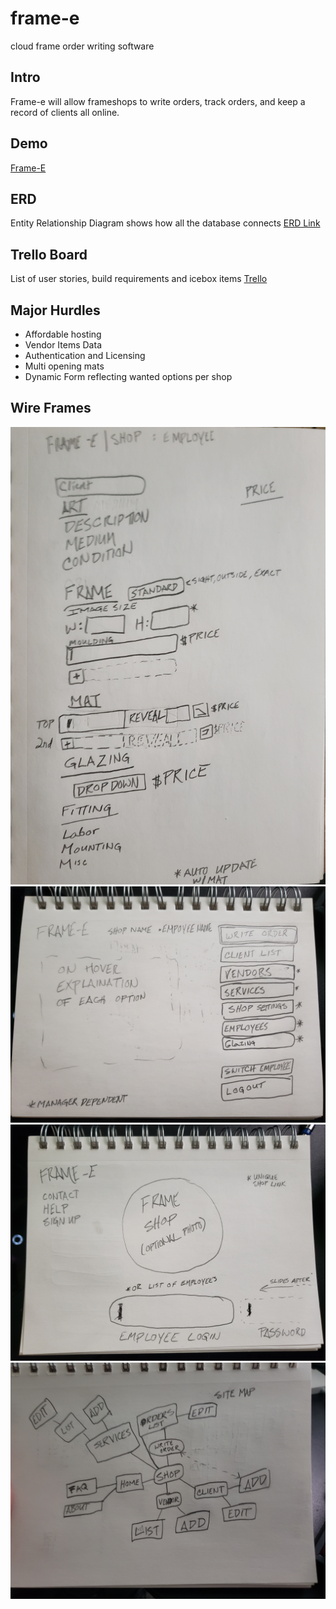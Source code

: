 # frame-e
cloud frame order writing software

## Intro
Frame-e will allow frameshops to write orders, track orders, and keep a record of clients all online. 

## Demo
[Frame-E](https://frame-e-bhvoto78o.vercel.app/)

## ERD
Entity Relationship Diagram shows how all the database connects
[ERD Link](https://lucid.app/lucidchart/388987bd-c1e4-4966-a663-db1cf8c405fb/edit?beaconFlowId=D419958C3FDA3200&page=0_0#?folder_id=home&browser=icon)

## Trello Board
List of user stories, build requirements and icebox items
[Trello](https://trello.com/b/WBzpPrlb/frame-e)

## Major Hurdles
- Affordable hosting
- Vendor Items Data
- Authentication and Licensing
- Multi opening mats
- Dynamic Form reflecting wanted options per shop

## Wire Frames
![Order](order.jpg)
![Shop Home Screen](shophome.jpg)
![Login](login.jpg)
![Site Map](sitemap.jpg)